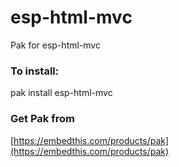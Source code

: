 esp-html-mvc
===

Pak for esp-html-mvc

### To install:

pak install esp-html-mvc

### Get Pak from

[https://embedthis.com/products/pak](https://embedthis.com/products/pak)
